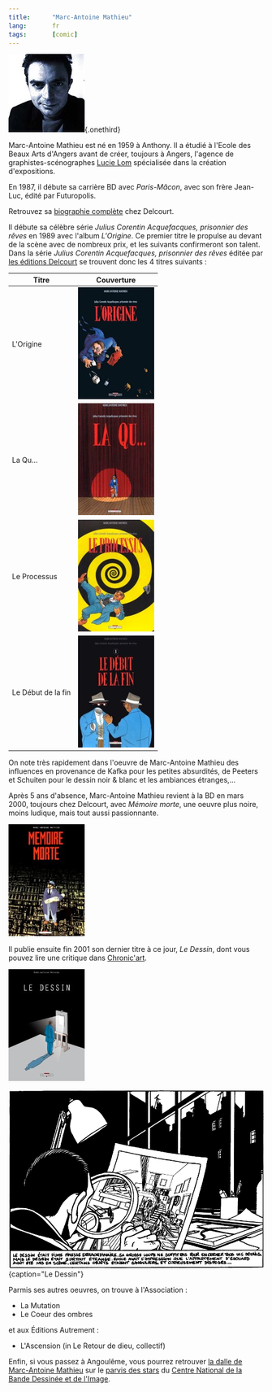 ```yaml
---
title:      "Marc-Antoine Mathieu"
lang:       fr
tags:       [comic]
---
```


![](art84-1.jpg){.onethird}

Marc-Antoine Mathieu est né en 1959 à Anthony. Il a étudié à l'Ecole des Beaux Arts d'Angers avant de créer, toujours à Angers, l'agence de graphistes-scénographes [Lucie Lom](http://www.lucie-lom.fr/) spécialisée dans la création d'expositions.

En 1987, il débute sa carrière BD avec *Paris-Mâcon*, avec son frère Jean-Luc, édité par Futuropolis.

Retrouvez sa [biographie complète](http://www.editions-delcourt.fr/catalogueauteur.php3?id=90) chez Delcourt.

Il débute sa célèbre série *Julius Corentin Acquefacques, prisonnier des rêves* en 1989 avec l'album *L'Origine*. Ce premier titre le propulse au devant de la scène avec de nombreux prix, et les suivants confirmeront son talent. Dans la série *Julius Corentin Acquefacques, prisonnier des rêves* éditée par [les éditions Delcourt](http://www.editions-delcourt.fr/) se trouvent donc les 4 titres suivants :

| Titre              | Couverture       |
|--------------------|------------------|
| L'Origine          | ![](art84-2.jpg) |
| La Qu…             | ![](art84-3.jpg) |
| Le Processus       | ![](art84-4.jpg) |
| Le Début de la fin | ![](art84-5.jpg) |

On note très rapidement dans l'oeuvre de Marc-Antoine Mathieu des influences en provenance de Kafka pour les petites absurdités, de Peeters et Schuiten pour le dessin noir & blanc et les ambiances étranges,…

Après 5 ans d'absence, Marc-Antoine Mathieu revient à la BD en mars 2000, toujours chez Delcourt, avec *Mémoire morte*, une oeuvre plus noire, moins ludique, mais tout aussi passionnante.

![](art84-6.jpg)

Il publie ensuite fin 2001 son dernier titre à ce jour, *Le Dessin*, dont vous pouvez lire une critique dans [Chronic'art](http://www.chronicart.com/livres/livres_bd.php3?id=7149).

![](art84-7.jpg)

![](doc-76.png){caption="Le Dessin"}

Parmis ses autres oeuvres, on trouve à l'Association :

- La Mutation
- Le Coeur des ombres

et aux Éditions Autrement :

- L'Ascension (in Le Retour de dieu, collectif)

Enfin, si vous passez à Angoulême, vous pourrez retrouver [la dalle de Marc-Antoine Mathieu](http://www.cnbdi.fr/gd_public/parvi/Dalle002.htm) sur le [parvis des stars](http://www.cnbdi.fr/gd_public/parvi/BATPARV.HTM) du [Centre National de la Bande Dessinée et de l'Image](http://www.cnbdi.fr/).

